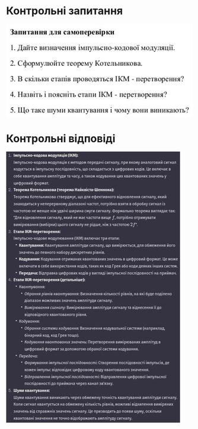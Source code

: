 <h1>Контрольні запитання</h1>

![1](../../doc/digital-methods-of-transmitting-continuous-messages/questions)

<h1>Контрольні відповіді</h1>

![ans](../../doc/digital-methods-of-transmitting-continuous-messages/ans)